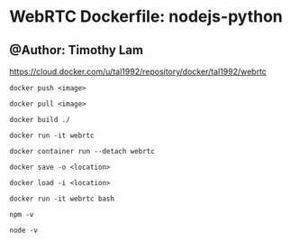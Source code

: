 # WebRTC Dockerfile: nodejs-python

## @Author: Timothy Lam

https://cloud.docker.com/u/tal1992/repository/docker/tal1992/webrtc

```
docker push <image>
```

```
docker pull <image>
```

```
docker build ./
```
```
docker run -it webrtc
```
```
docker container run --detach webrtc
```
```
docker save -o <location>
```
```
docker load -i <location>
```
```
docker run -it webrtc bash
```
```
npm -v
```
```
node -v
```
